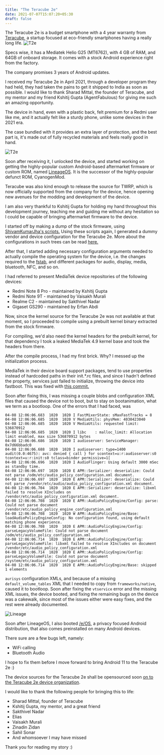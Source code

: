 ```yaml
---
title: "The Teracube 2e"
date: 2021-07-07T15:07:20+05:30
draft: false
---
```


The Teracube 2e is a budget smartphone with a 4 year warranty from [Teracube](https://myteracube.com), a startup focused at eco-friendly smartphones having a really long life.
![T2e](https://raw.githubusercontent.com/gaganmalvi/graphics/main/photo_2021-04-07_15-52-20.jpg)

Specs wise, it has a Mediatek Helio G25 (MT6762), with 4 GB of RAM, and 64GB of onboard storage. It comes with a stock Android experience right from the factory. 

The company promises 3 years of Android updates.

I received my Teracube 2e in April 2021, through a developer program they had held, they had taken the pains to get it shipped to India as soon as possible. I would like to thank Sharad Mittal, the founder of Teracube, and my mentor and my friend Kshitij Gupta (AgentFabulous) for giving me such an amazing opportunity.

The device in hand, even with a plastic back, felt premium for a Redmi user like me, and it actually felt like a sturdy phone, unlike some devices in the 2021 era.

The case bundled with it provides an extra layer of protection, and the best part is, it's made out of fully recycled materials and feels really good in hand.

![T2e](https://raw.githubusercontent.com/gaganmalvi/graphics/main/photo_2021-04-09_10-56-27.jpg)

Soon after receiving it, I unlocked the device, and started working on getting the highly-popular custom Android-based aftermarket firmware or custom ROM, named [LineageOS](https://lineageos.org). It is the successor of the highly-popular defunct ROM, CyanogenMod.

Teracube was also kind enough to release the source for TWRP, which is now officially supported from the company for the device, hence opening new avenues for the modding and development of the device.

I am also very thankful to Kshitij Gupta for holding my hand throughout this development journey, teaching me and guiding me without any hesitation so I could be capable of bringing aftermarket firmware to the device.

I started off by making a dump of the stock firmware, using [ShivamKumarJha's scripts.](https://github.com/ShivamKumarJha/android_tools) Using these scripts again, I generated a dummy vendor and device configuration for the Teracube 2e. More about the configurations in such trees can be read [here.](https://source.android.com/setup/develop/new-device)

After that, I started adding necessary configuration arguments needed to actually compile the operating system for the device, i.e. the changes required to the [fstab](https://en.wikipedia.org/wiki/Fstab), and different packages for audio, display, media, bluetooth, NFC, and so on. 

I had referred to present MediaTek device repositories of the following devices:

 - Redmi Note 8 Pro - maintained by Kshitij Gupta
 - Redmi Note 9T - maintained by Vaisakh Murali
 - Realme C2 - maintained by Sakthivel Nadar
 - Gigaset GS290 - maintained by Erfan Abdi

Now, since the kernel source for the Teracube 2e was not available at that moment, so I proceeded to compile using a prebuilt kernel binary extracted from the stock firmware.

For compiling, we'd also need the kernel headers for the prebuilt kernel, for that dependency I took a leaked MediaTek 4.9 kernel base and took the headers from there.

After the compile process, I had my first brick.
Why?
I messed up the initialization process. 

MediaTek in their device board support packages, tend to use properties instead of hardcoded paths in their init.*.rc files, and since I hadn't defined the property, services just failed to initialize, throwing the device into fastboot. This was fixed with [this commit.](https://github.com/mvaisakh/android_device_xiaomi_cannon/commit/b1ace13d3e0d24816c372b72c42b75e650c1c39c)

Soon after fixing this, I was missing a couple blobs and configuration XML files that caused the device not to boot, but to stay on bootanimation, what we term as a bootloop. One of the errors that I had faced, was 
```
04-08 12:06:06.683  1020  1020 I FastMixerState: sMaxFastTracks = 8
04-08 12:06:06.685  1020  1020 V MediaUtils: physMem: 4030423040
04-08 12:06:06.685  1020  1020 V MediaUtils: requested limit: 536870912
04-08 12:06:06.685  1020  1020 I libc    : malloc_limit: Allocation limit enabled, max size 536870912 bytes
04-08 12:06:06.686  1020  1020 I audioserver: ServiceManager: 0x7d66bbadc0
04-08 12:06:06.688  1020  1020 I audioserver: type=1400 audit(0.0:4675): avc: denied { call } for scontext=u:r:audioserver:s0 tcontext=u:r:init:s0 tclass=binder permissive=1[
04-08 12:06:06.696  1020  1020 I AudioFlinger: Using default 3000 mSec as standby time.
04-08 12:06:06.697  1020  1020 E APM::Serializer: deserialize: Could not parse /odm/etc/audio_policy_configuration.xml document.
04-08 12:06:06.697  1020  1020 E APM::Serializer: deserialize: Could not parse /vendor/etc/audio/audio_policy_configuration.xml document.
04-08 12:06:06.704  1020  1020 E APM::Serializer: deserialize: libxml failed to resolve XIncludes on /vendor/etc/audio_policy_configuration.xml document.
04-08 12:06:06.708  1020  1020 E APM::AudioPolicyEngine/Config: parse: Could not parse document /vendor/etc/audio_policy_engine_configuration.xml
04-08 12:06:06.708  1020  1020 W APM::AudioPolicyEngine/Base: loadAudioPolicyEngineConfig: No configuration found, using default matching phone experience.
04-08 12:06:06.708  1020  1020 E APM::AudioPolicyEngine/Config: parseLegacyVolumeFile: Could not parse document /odm/etc/audio_policy_configuration.xml
04-08 12:06:06.714  1020  1020 E APM::AudioPolicyEngine/Config: parseLegacyVolumeFile: libxml failed to resolve XIncludes on document /vendor/etc/audio_policy_configuration.xml
04-08 12:06:06.714  1020  1020 E APM::AudioPolicyEngine/Config: parseLegacyVolumeFile: Could not parse document /system/etc/audio_policy_configuration.xml
04-08 12:06:06.714  1020  1020 E APM::AudioPolicyEngine/Base: skipped 1 elements
```
```aurisys``` configuration XMLs, and because of a missing ```default_volume_tables``` XML that I needed to copy from ```frameworks/native```, caused it to bootloop.  Soon after fixing the ```vtservice``` error and the missing XML issues, the device booted, and fixing the remaining bugs on the device was a cakewalk, since most of the issues either were easy fixes, and the rest were already documented.

![Lineage](https://camo.githubusercontent.com/b8e2ed720715e011a68cfe244217da44da6adeaa303ec75e11a30ef9f475cbad/68747470733a2f2f7062732e7477696d672e636f6d2f6d656469612f4579663948453456494149673845783f666f726d61743d6a7067266e616d653d6d656469756d)

Soon after LineageOS, I also booted [/e/OS](https://e.foundation), a privacy focused Android distribution, that also comes preinstalled on many Android devices. 

There sure are a few bugs left, namely:

 - WiFi calling
 - Bluetooth Audio

I hope to fix them before I move forward to bring Android 11 to the Teracube 2e :) 

The device sources for the Teracube 2e shall be opensourced soon [on to the Teracube 2e device organization](https://github.com/2e-dev).

I would like to thank the following people for bringing this to life:

 - Sharad Mittal, founder of Teracube
 - Kshitij Gupta, my mentor, and a great friend
 - Sakthivel Nadar
 - Elias
 - Vaisakh Murali
 - Zinadin Zidan
 - Sahil Sonar
 - And whomsoever I may have missed

Thank you for reading my story :)

